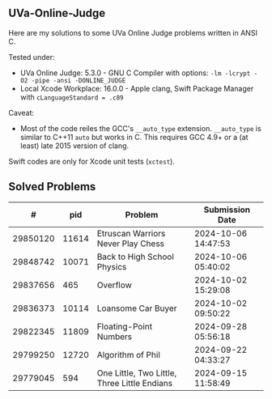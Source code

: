 ## UVa-Online-Judge

Here are my solutions to some UVa Online Judge problems written in ANSI C.

Tested under:

- UVa Online Judge: 5.3.0 - GNU C Compiler with options: `-lm -lcrypt -O2 -pipe -ansi -DONLINE_JUDGE`
- Local Xcode Workplace: 16.0.0 - Apple clang, Swift Package Manager with `cLanguageStandard = .c89`

Caveat:

- Most of the code reiles the GCC's `__auto_type` extension. `__auto_type` is similar to C++11 `auto` but works in C. This requires GCC 4.9+ or a (at least) late 2015 version of clang. 

Swift codes are only for Xcode unit tests (`xctest`).

## Solved Problems


| # | pid | Problem | Submission Date |
|--|--|--|--|
| 29850120 | 11614 | Etruscan Warriors Never Play Chess | 2024-10-06 14:47:53 |
| 29848742 | 10071 | Back to High School Physics | 2024-10-06 05:40:02 |
| 29837656 | 465 | Overflow | 2024-10-02 15:29:08 |
| 29836373 | 10114 | Loansome Car Buyer | 2024-10-02 09:50:22 |
| 29822345 | 11809 | Floating-Point Numbers | 2024-09-28 05:56:18 |
| 29799250 | 12720 | Algorithm of Phil | 2024-09-22 04:33:27 |
| 29779045 | 594 | One Little, Two Little, Three Little Endians | 2024-09-15 11:58:49 |
